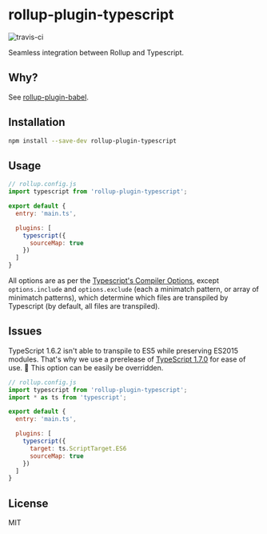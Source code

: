 # rollup-plugin-typescript
![travis-ci](https://travis-ci.org/rollup/rollup-plugin-typescript.svg?branch=master)

Seamless integration between Rollup and Typescript.

## Why?
See [rollup-plugin-babel](https://github.com/rollup/rollup-plugin-babel).

## Installation

```bash
npm install --save-dev rollup-plugin-typescript
```

## Usage

```js
// rollup.config.js
import typescript from 'rollup-plugin-typescript';

export default {
  entry: 'main.ts',

  plugins: [
    typescript({
      sourceMap: true
    })
  ]
}
```

All options are as per the [Typescript's Compiler Options](https://github.com/Microsoft/TypeScript/wiki/Compiler-Options), except `options.include` and `options.exclude` (each a minimatch pattern, or array of minimatch patterns), which determine which files are transpiled by Typescript (by default, all files are transpiled).

## Issues

TypeScript 1.6.2 isn't able to transpile to ES5 while preserving ES2015 modules. That's why we use a prerelease of [TypeScript 1.7.0](https://github.com/Microsoft/TypeScript/wiki/Roadmap#17) for ease of use. :rocket: This option can be easily be overridden.

```js
// rollup.config.js
import typescript from 'rollup-plugin-typescript';
import * as ts from 'typescript';

export default {
  entry: 'main.ts',

  plugins: [
    typescript({
      target: ts.ScriptTarget.ES6
      sourceMap: true
    })
  ]
}
```

## License

MIT
